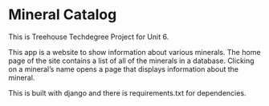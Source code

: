 # Mineral Catalog

This is Treehouse Techdegree Project for Unit 6.

This app is a website to show information about various minerals. The home page of the site contains a list of all of the minerals in a database. Clicking on a mineral’s name opens a page that displays information about the mineral.

This is built with django and there is requirements.txt for dependencies.

